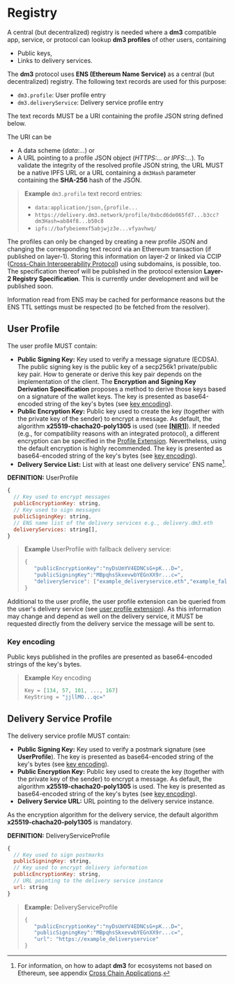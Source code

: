 # Registry

A central (but decentralized) registry is needed where a **dm3** compatible app, service, or protocol can lookup **dm3 profiles** of other users, containing

* Public keys,
* Links to delivery services.

The **dm3** protocol uses **ENS (Ethereum Name Service)** as a central (but decentralized) registry. The following text records are used for this purpose:

* `dm3.profile`: User profile entry
* `dm3.deliveryService`: Delivery service profile entry

The text records MUST be a URI containing the profile JSON string defined below.

The URI can be

* A data scheme (_data:..._) or
* A URL pointing to a profile JSON object (_HTTPS:... or IPFS:..._). To validate the integrity of the resolved profile JSON string, the URL MUST be a native IPFS URL or a URL containing a `dm3Hash` parameter containing the **SHA-256** hash of the JSON.

> **Example** `dm3.profile` text record entries:
>
> * `data:application/json,{profile...`
> * `https://delivery.dm3.network/profile/0xbcd6de065fd7...b3cc?dm3Hash=ab84f8...b50c8`
> * `ipfs://bafybeiemxf5abjwjz3e...vfyavhwq/`

The profiles can only be changed by creating a new profile JSON and changing the corresponding text record via an Ethereum transaction (if published on layer-1). Storing this information on layer-2 or linked via CCIP ([Cross-Chain Interoperability Protocol](https://chain.link/cross-chain)) using subdomains, is possible, too.
The specification thereof will be published in the protocol extension **Layer-2 Registry Specification**. This is currently under development and will be published soon.

Information read from ENS may be cached for performance reasons but the ENS TTL settings must be respected (to be fetched from the resolver).

## User Profile

The user profile MUST contain:

* **Public Signing Key:** Key used to verify a message signature (ECDSA). The public signing key is the public key of a secp256k1 private/public key pair. How to generate or derive this key pair depends on the implementation of the client. The **Encryption and Signing Key Derivation Specification** proposes a method to derive those keys based on a signature of the wallet keys.
The key is presented as base64-encoded string of the key's bytes (see [key encoding](#key-encoding)).
* **Public Encryption Key:** Public key used to create the key (together with the private key of the sender) to encrypt a message. As default, the algorithm **x25519-chacha20-poly1305** is used (see [**[NIR1]**](../references.md)). If needed (e.g., for compatibility reasons with an integrated protocol), a different encryption can be specified in the [Profile Extension](mtp-deliveryservice-api.md#get-the-users-profile-extension). Nevertheless, using the default encryption is highly recommended.
The key is presented as base64-encoded string of the key's bytes (see [key encoding](#key-encoding)).
* **Delivery Service List:** List with at least one delivery service' ENS name[^1].

[^1]: For information, on how to adapt **dm3** for ecosystems not based on Ethereum, see appendix [Cross Chain Applications](mtp-appendix.md#cross-chain-applications).

**DEFINITION:** UserProfile

```JavaScript
{
  // Key used to encrypt messages
  publicEncryptionKey: string,
  // Key used to sign messages
  publicSigningKey: string,
  // ENS name list of the delivery services e.g., delivery.dm3.eth
  deliveryServices: string[], 
}
```

> **Example** UserProfile with fallback delivery service:
>
> ```JavaScript
> {
>    "publicEncryptionKey":"nyDsUmYV4EDNCsG+pK...D=",
>    "publicSigningKey":"MBpqhsSkxevwbYEGnXX9r...c=",
>    "deliveryService": ["example_deliveryservice.eth","example_fallback-deliveryservice.eth"]
> }
> ```

Additional to the user profile, the user profile extension can be queried from the user's delivery service (see [user profile extension](mtp-deliveryservice-api.md#get-the-users-profile-extension)). As this information may change and depend as well on the delivery service, it MUST be requested directly from the delivery service the message will be sent to.

### Key encoding

Public keys published in the profiles are presented as base64-encoded strings of the key's bytes.

> **Example** Key encoding
>
> ```JavaScript
> Key = [134, 57, 101, ..., 167]
> KeyString = "jjllMO...qc="
> ```

## Delivery Service Profile

The delivery service profile MUST contain:

* **Public Signing Key:** Key used to verify a postmark signature (see **UserProfile**).
The key is presented as base64-encoded string of the key's bytes (see [key encoding](#key-encoding)).
* **Public Encryption Key:** Public key used to create the key (together with the private key of the sender) to encrypt a message. As default, the algorithm **x25519-chacha20-poly1305** is used.
The key is presented as base64-encoded string of the key's bytes (see [key encoding](#key-encoding)).
* **Delivery Service URL:** URL pointing to the delivery service instance.

As the encryption algorithm for the delivery service, the default algorithm **x25519-chacha20-poly1305** is mandatory.

**DEFINITION:** DeliveryServiceProfile

```JavaScript
{
  // Key used to sign postmarks
  publicSigningKey: string,
  // Key used to encrypt delivery information
  publicEncryptionKey: string,
  // URL pointing to the delivery service instance
  url: string
}
```

> **Example:** DeliveryServiceProfile
>
> ```JavaScript
> {
>    "publicEncryptionKey":"nyDsUmYV4EDNCsG+pK...D=",
>    "publicSigningKey":"MBpqhsSkxevwbYEGnXX9r...c=",
>    "url": "https://example_deliveryservice"
> }
> ```
